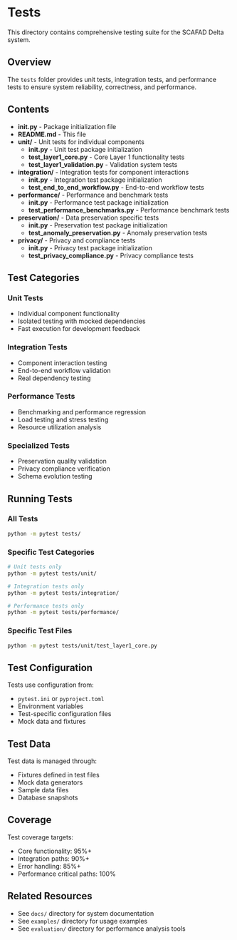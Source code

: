 # Tests

This directory contains comprehensive testing suite for the SCAFAD Delta system.

## Overview

The `tests` folder provides unit tests, integration tests, and performance tests to ensure system reliability, correctness, and performance.

## Contents

- **__init__.py** - Package initialization file
- **README.md** - This file
- **unit/** - Unit tests for individual components
  - **__init__.py** - Unit test package initialization
  - **test_layer1_core.py** - Core Layer 1 functionality tests
  - **test_layer1_validation.py** - Validation system tests
- **integration/** - Integration tests for component interactions
  - **__init__.py** - Integration test package initialization
  - **test_end_to_end_workflow.py** - End-to-end workflow tests
- **performance/** - Performance and benchmark tests
  - **__init__.py** - Performance test package initialization
  - **test_performance_benchmarks.py** - Performance benchmark tests
- **preservation/** - Data preservation specific tests
  - **__init__.py** - Preservation test package initialization
  - **test_anomaly_preservation.py** - Anomaly preservation tests
- **privacy/** - Privacy and compliance tests
  - **__init__.py** - Privacy test package initialization
  - **test_privacy_compliance.py** - Privacy compliance tests

## Test Categories

### Unit Tests
- Individual component functionality
- Isolated testing with mocked dependencies
- Fast execution for development feedback

### Integration Tests
- Component interaction testing
- End-to-end workflow validation
- Real dependency testing

### Performance Tests
- Benchmarking and performance regression
- Load testing and stress testing
- Resource utilization analysis

### Specialized Tests
- Preservation quality validation
- Privacy compliance verification
- Schema evolution testing

## Running Tests

### All Tests
```bash
python -m pytest tests/
```

### Specific Test Categories
```bash
# Unit tests only
python -m pytest tests/unit/

# Integration tests only
python -m pytest tests/integration/

# Performance tests only
python -m pytest tests/performance/
```

### Specific Test Files
```bash
python -m pytest tests/unit/test_layer1_core.py
```

## Test Configuration

Tests use configuration from:
- `pytest.ini` or `pyproject.toml`
- Environment variables
- Test-specific configuration files
- Mock data and fixtures

## Test Data

Test data is managed through:
- Fixtures defined in test files
- Mock data generators
- Sample data files
- Database snapshots

## Coverage

Test coverage targets:
- Core functionality: 95%+
- Integration paths: 90%+
- Error handling: 85%+
- Performance critical paths: 100%

## Related Resources

- See `docs/` directory for system documentation
- See `examples/` directory for usage examples
- See `evaluation/` directory for performance analysis tools
